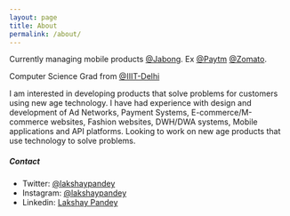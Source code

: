 ```yaml
---
layout: page
title: About
permalink: /about/
---
```


Currently managing mobile products [@Jabong](https://www.jabong.com). Ex [@Paytm](https://www.paytm.com) [@Zomato](https://www.zomato.com). 

Computer Science Grad from [@IIIT-Delhi](https://www.iiitd.ac.in) 

I am interested in developing products that solve problems for customers using new age technology. I have had
experience with design and development of Ad Networks, Payment Systems, E-commerce/M-commerce websites,
Fashion websites, DWH/DWA systems, Mobile applications and API platforms. Looking to work on new age products
that use technology to solve problems.

##### Contact
* Twitter: [@lakshaypandey](https://twitter.com/lakshaypandey) 
* Instagram: [@lakshaypandey](https://instagram.com/lakshaypandey/)
* Linkedin: [Lakshay Pandey](https://in.linkedin.com/in/lakshaypandey)